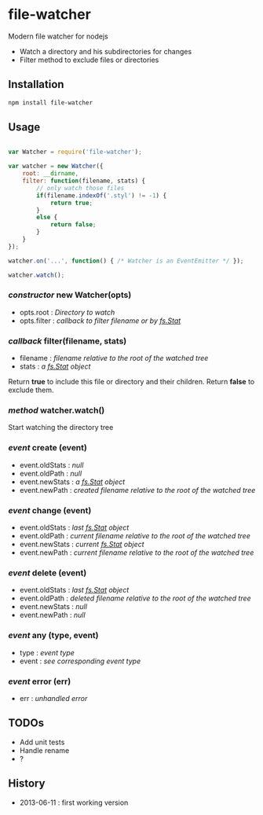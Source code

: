 # file-watcher

Modern file watcher for nodejs

- Watch a directory and his subdirectories for changes
- Filter method to exclude files or directories

## Installation

```sh
npm install file-watcher
```

## Usage

```javascript

var Watcher = require('file-watcher');

var watcher = new Watcher({
    root: __dirname,
    filter: function(filename, stats) {
        // only watch those files
        if(filename.indexOf('.styl') != -1) {
            return true;
        }
        else {
            return false;
        }
    }
});

watcher.on('...', function() { /* Watcher is an EventEmitter */ });

watcher.watch();

```

### _constructor_ new Watcher(opts)

- opts.root : _Directory to watch_
- opts.filter : _callback to filter filename or by [fs.Stat][fs.Stat]_

### _callback_ filter(filename, stats)

- filename : _filename relative to the root of the watched tree_
- stats : _a [fs.Stat][fs.Stat] object_

Return __true__ to include this file or directory and their children.
Return __false__ to exclude them.

### _method_ watcher.watch()

Start watching the directory tree

### _event_ create (event)

- event.oldStats : _null_
- event.oldPath : _null_
- event.newStats : _a [fs.Stat][fs.Stat] object_
- event.newPath : _created filename relative to the root of the watched tree_

### _event_ change (event)

- event.oldStats : _last [fs.Stat][fs.Stat] object_
- event.oldPath : _current filename relative to the root of the watched tree_
- event.newStats : _current [fs.Stat][fs.Stat] object_
- event.newPath : _current filename relative to the root of the watched tree_

### _event_ delete (event)

- event.oldStats : _last [fs.Stat][fs.Stat] object_
- event.oldPath : _deleted filename relative to the root of the watched tree_
- event.newStats : _null_
- event.newPath : _null_

### _event_ any (type, event)

- type : _event type_
- event : _see corresponding event type_

### _event_ error (err)

- err : _unhandled error_

## TODOs

- Add unit tests
- Handle rename
- ?

## History

- 2013-06-11 : first working version

[fs.Stat]: http://nodejs.org/api/fs.html#fs_class_fs_stats
